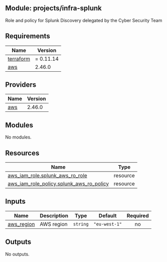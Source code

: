 ## Module: projects/infra-splunk

Role and policy for Splunk Discovery delegated by the Cyber Security Team

## Requirements

| Name | Version |
|------|---------|
| <a name="requirement_terraform"></a> [terraform](#requirement\_terraform) | = 0.11.14 |
| <a name="requirement_aws"></a> [aws](#requirement\_aws) | 2.46.0 |

## Providers

| Name | Version |
|------|---------|
| <a name="provider_aws"></a> [aws](#provider\_aws) | 2.46.0 |

## Modules

No modules.

## Resources

| Name | Type |
|------|------|
| [aws_iam_role.splunk_aws_ro_role](https://registry.terraform.io/providers/hashicorp/aws/2.46.0/docs/resources/iam_role) | resource |
| [aws_iam_role_policy.splunk_aws_ro_policy](https://registry.terraform.io/providers/hashicorp/aws/2.46.0/docs/resources/iam_role_policy) | resource |

## Inputs

| Name | Description | Type | Default | Required |
|------|-------------|------|---------|:--------:|
| <a name="input_aws_region"></a> [aws\_region](#input\_aws\_region) | AWS region | `string` | `"eu-west-1"` | no |

## Outputs

No outputs.
